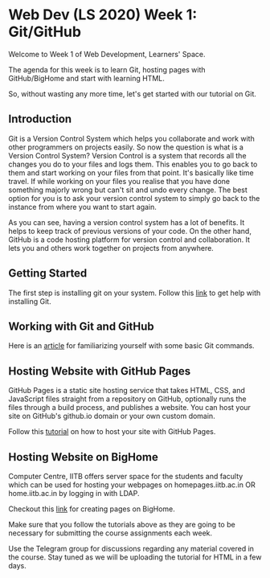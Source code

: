 # Web Dev (LS 2020) Week 1: Git/GitHub

Welcome to Week 1 of Web Development, Learners' Space.

The agenda for this week is to learn Git, hosting pages with GitHub/BigHome and start with learning HTML.

So, without wasting any more time, let's get started with our tutorial on Git.


## Introduction

Git is a Version Control System which helps you collaborate and work with other programmers on projects easily. So now the question is what is a Version Control System? Version Control is a system that records all the changes you do to your files and logs them. This enables you to go back to them and start working on your files from that point. It's basically like time travel. If while working on your files you realise that you have done something majorly wrong but can't sit and undo every change. The best option for you is to ask your version control system to simply go back to the instance from where you want to start again.

As you can see, having a version control system has a lot of benefits. It helps to keep track of previous versions of your code. On the other hand, GitHub is a code hosting platform for version control and collaboration. It lets you and others work together on projects from anywhere.




## Getting Started

The first step is installing git on your system.
Follow this [link](linode.com/docs/development/version-control/how-to-install-git-on-linux-mac-and-windows) to get help with installing Git.


## Working with Git and GitHub

Here is an [article](https://www.wncc-iitb.org/wiki/index.php/Github-tutorial) for familiarizing yourself with some basic Git commands.


## Hosting Website with GitHub Pages

GitHub Pages is a static site hosting service that takes HTML, CSS, and JavaScript files straight from a repository on GitHub, optionally runs the files through a build process, and publishes a website. You can host your site on GitHub's github.io domain or your own custom domain.

Follow this [tutorial](https://help.github.com/en/github/working-with-github-pages/creating-a-github-pages-site) on how to host your site with GitHub Pages.


## Hosting Website on BigHome

Computer Centre, IITB offers server space for the students and faculty which can be used for hosting your webpages on homepages.iitb.ac.in OR home.iitb.ac.in by logging in with LDAP.

Checkout this [link](https://www.cc.iitb.ac.in/page/personalwebpage) for creating pages on BigHome.


Make sure that you follow the tutorials above as they are going to be necessary for submitting the course assignments each week.

Use the Telegram group for discussions regarding any material covered in the course.
Stay tuned as we will be uploading the tutorial for HTML in a few days.
